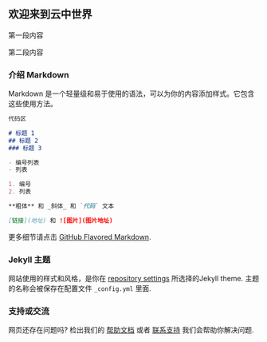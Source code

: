 ## 欢迎来到云中世界

第一段内容

第二段内容

### 介绍 Markdown

Markdown 是一个轻量级和易于使用的语法，可以为你的内容添加样式。它包含这些使用方法。

```markdown
代码区

# 标题 1
## 标题 2
### 标题 3

- 编号列表
- 列表

1. 编号
2. 列表

**粗体** 和 _斜体_ 和 `代码` 文本

[链接](地址) 和 ![图片](图片地址)
```

更多细节请点击 [GitHub Flavored Markdown](https://guides.github.com/features/mastering-markdown/).

### Jekyll 主题

网站使用的样式和风格，是你在 [repository settings](https://github.com/YunZhongZi/yunzhongzi.github.io/settings) 所选择的Jekyll theme. 主题的名称会被保存在配置文件 `_config.yml` 里面.

### 支持或交流

网页还存在问题吗? 检出我们的 [帮助文档](https://help.github.com/categories/github-pages-basics/) 或者 [联系支持](https://github.com/contact) 我们会帮助你解决问题.
